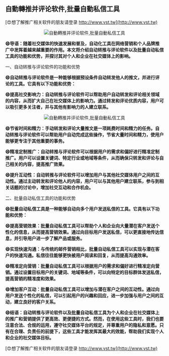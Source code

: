 ## **自動轉推并评论软件,批量自動私信工具**

[😍想了解推广相关软件的朋友请登录 http://www.vst.tw](http://www.vst.tw)

 <center><img src="https://vst.tw/MP4/tuiguang/png/4.png" alt="自動轉推并评论软件,批量自動私信工具"></center>

**😄导语：随着社交媒体的快速发展和普及，自动化工具在网络营销和个人品牌推广中发挥着越来越重要的作用。本文将介绍自动转推与评论软件以及批量自动私信工具的功能和优势，并探讨其对个人和企业在社交媒体上的影响。**

一、自动转推与评论软件的功能和优势

**😄自动转推与评论软件是一种能够根据预设条件自动转发他人的推文，并进行评论的工具。它具有以下功能和优势：**

**😄提高社交影响力：自动转推与评论软件可以帮助用户自动转发和评论相关领域的内容，从而扩大自己在社交媒体上的影响力。通过转发和评论优质内容，用户可以吸引更多关注者，并与其他有影响力的人建立联系。**

 <center><img src="https://vst.tw/MP4/tuiguang/png/4.png" alt="自動轉推并评论软件,批量自動私信工具"></center>

**😄节省时间和精力：手动转发和评论大量推文是一项耗费时间和精力的任务。自动转推与评论软件可以帮助用户自动完成这些操作，节省大量时间和精力，使用户能够更专注于其他重要的事务。**

**😄精准定制推广：自动转推与评论软件可以根据用户的需求和偏好进行精准定制推广。用户可以设置关键词、特定行业或地域等条件，从而确保只转发和评论与自己相关的内容，提高推广效果。**

**😄提升互动性：自动转推与评论软件可以增加用户与其他社交媒体用户之间的互动性。通过主动转发和评论他人的内容，用户可以与其他用户建立联系，参与到相关话题的讨论中，增加社交互动和合作机会。**

二、批量自动私信工具的功能和优势

**😄批量自动私信工具是一种能够自动向多个用户发送私信的工具。它具有以下功能和优势：**

**😄提高营销效果：批量自动私信工具可以帮助个人和企业向大量潜在客户发送个性化的信息，从而提高营销效果。通过向目标用户发送私信，可以更直接地传达信息，并引导用户进一步了解产品或服务。**

**😄实现快速沟通：与传统的邮件营销相比，批量自动私信工具可以实现与潜在客户的快速沟通。私信往往能够更快被用户阅读和回复，从而提高沟通效率。**

**😄精准定向营销：批量自动私信工具可以根据用户的需求和偏好进行精准定向营销。通过设置目标用户的关键词、地域等条件，可以向特定的目标群体发送私信，提高营销的精准度和效果。**

**😄增加客户互动：批量自动私信工具可以增加与潜在客户之间的互动性。通过向用户发送个性化的私信，可以引起用户的兴趣和回应，进一步加强与用户之间的互动，建立良好的客户关系。**

**😄结语：自动转推与评论软件以及批量自动私信工具为个人和企业在社交媒体上的推广和营销提供了更高效、更便捷的方式。然而，在使用这些工具时，我们也要注意合法、合规的运用，遵守社交媒体平台的规定，并尊重用户的隐私和意愿。只有在合理、负责任的前提下，这些工具才能发挥其最大的效能，帮助我们实现个人和企业的社交媒体目标。**

[😍想了解推广相关软件的朋友请登录 http://www.vst.tw](http://www.vst.tw)



